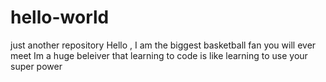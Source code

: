 # hello-world
just another repository 
Hello , I am the biggest basketball fan you will ever meet 
Im a huge beleiver that learning to code is like learning to use your super power 
